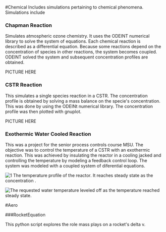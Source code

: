 #Chemical
Includes simulations pertaining to chemical phenomena. Simulations include

### Chapman Reaction

Simulates atmospheric ozone chemistry. It uses the ODEINT numerical library to solve the system of equations. Each chemical reaction is described as a differential equation. Because some reactions depend on the concentration of species in other reactions, the system becomes coupled. ODEINT solved the system and subsequent concentration profiles are obtained.

PICTURE HERE

### CSTR Reaction

This simulates a single species reaction in a CSTR. The concentration profile is obtained by solving a mass balance on the specie's concentration. This was done by using the ODEINt numerical library. The concentration profile was then plotted with gnuplot.

PICTURE HERE

### Exothermic Water Cooled Reaction

This was a project for the senior process controls course MSU. The objective was to control the temperature of a CSTR with an exothermic reaction. This was achieved by insulating the reactor in a cooling jacked and controlling the temperature by modeling a feedback control loop. The system was modeled with a coupled system of diferential equations. 

![1 The temperature profile of the reactor. It reaches steady state as the concentration .](http://imgur.com/VPHMm1w.jpg "Reactor Temperature vs Time")


![The requested water temperature leveled off as the temperature reached steady state.](http://imgur.com/ltsVuBK.jpg "Requested Water Temperature")




#Aero

###RocketEquation

This python script explores the role mass plays on a rocket's delta v.
